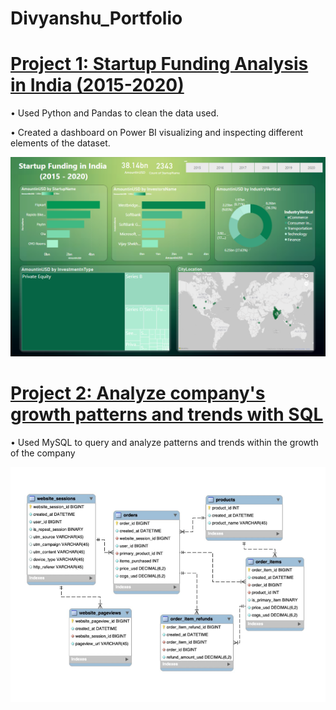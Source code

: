 # Divyanshu_Portfolio

# [Project 1: Startup Funding Analysis in India (2015-2020)](https://github.com/divyanshu905/Startup_Funding)
• Used Python and Pandas to clean the data used.

• Created a dashboard on Power BI visualizing and inspecting different elements of the dataset.

![](/images/Screenshot%20(397).png)

# [Project 2: Analyze company's growth patterns and trends with SQL](https://medium.com/@divyanshugoyal160/analyzing-trends-and-patterns-in-growth-of-a-company-with-sql-part-1-6ef6028ab571)

• Used MySQL to query and analyze patterns and trends within the growth of the company

![](/images/Screenshot%20(400).png)
